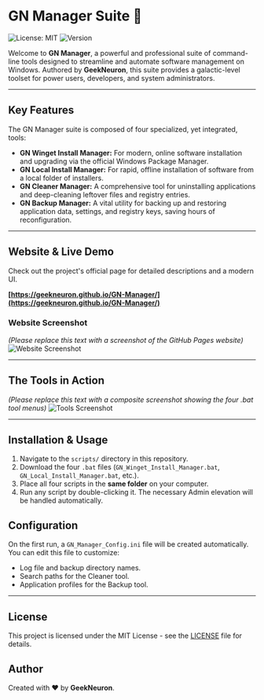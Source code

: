 # GN Manager Suite 🚀

![License: MIT](https://img.shields.io/badge/License-MIT-yellow.svg)
![Version](https://img.shields.io/badge/Version-4.0-blue.svg)

Welcome to **GN Manager**, a powerful and professional suite of command-line tools designed to streamline and automate software management on Windows. Authored by **GeekNeuron**, this suite provides a galactic-level toolset for power users, developers, and system administrators.

---

## Key Features

The GN Manager suite is composed of four specialized, yet integrated, tools:

-   **GN Winget Install Manager:** For modern, online software installation and upgrading via the official Windows Package Manager.
-   **GN Local Install Manager:** For rapid, offline installation of software from a local folder of installers.
-   **GN Cleaner Manager:** A comprehensive tool for uninstalling applications and deep-cleaning leftover files and registry entries.
-   **GN Backup Manager:** A vital utility for backing up and restoring application data, settings, and registry keys, saving hours of reconfiguration.

---

## Website & Live Demo

Check out the project's official page for detailed descriptions and a modern UI.

**[https://geekneuron.github.io/GN-Manager/](https://geekneuron.github.io/GN-Manager/)**

### Website Screenshot
*(Please replace this text with a screenshot of the GitHub Pages website)*
![Website Screenshot](https://via.placeholder.com/800x400.png?text=GitHub+Pages+UI)

---

## The Tools in Action

*(Please replace this text with a composite screenshot showing the four .bat tool menus)*
![Tools Screenshot](https://via.placeholder.com/800x400.png?text=GN+Manager+Tools+in+Action)

---

## Installation & Usage

1.  Navigate to the `scripts/` directory in this repository.
2.  Download the four `.bat` files (`GN_Winget_Install_Manager.bat`, `GN_Local_Install_Manager.bat`, etc.).
3.  Place all four scripts in the **same folder** on your computer.
4.  Run any script by double-clicking it. The necessary Admin elevation will be handled automatically.

## Configuration

On the first run, a `GN_Manager_Config.ini` file will be created automatically. You can edit this file to customize:
-   Log file and backup directory names.
-   Search paths for the Cleaner tool.
-   Application profiles for the Backup tool.

---

## License

This project is licensed under the MIT License - see the [LICENSE](LICENSE) file for details.

## Author

Created with ❤️ by **GeekNeuron**.

